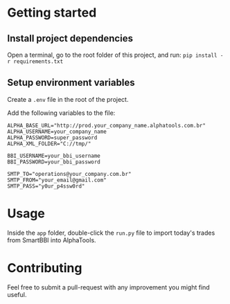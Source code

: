 # Getting started

## Install project dependencies

Open a terminal, go to the root folder of this project, and run: `pip install -r requirements.txt`

## Setup environment variables

Create a `.env` file in the root of the project.

Add the following variables to the file:

```
ALPHA_BASE_URL="http://prod.your_company_name.alphatools.com.br"
ALPHA_USERNAME=your_company_name
ALPHA_PASSWORD=super_password
ALPHA_XML_FOLDER="C://tmp/"

BBI_USERNAME=your_bbi_username
BBI_PASSWORD=your_bbi_password

SMTP_TO="operations@your_company.com.br"
SMTP_FROM="your_email@gmail.com"
SMTP_PASS="y0ur_p4ssw0rd"
```

# Usage

Inside the `app` folder, double-click the `run.py` file to import today's trades from SmartBBI into AlphaTools.


# Contributing

Feel free to submit a pull-request with any improvement you might find useful.
